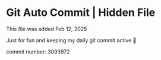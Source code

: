 # Git Auto Commit | Hidden File

This file was added Feb 12, 2025

Just for fun and keeping my daily git commit active 🤪

commit number: 3093972
